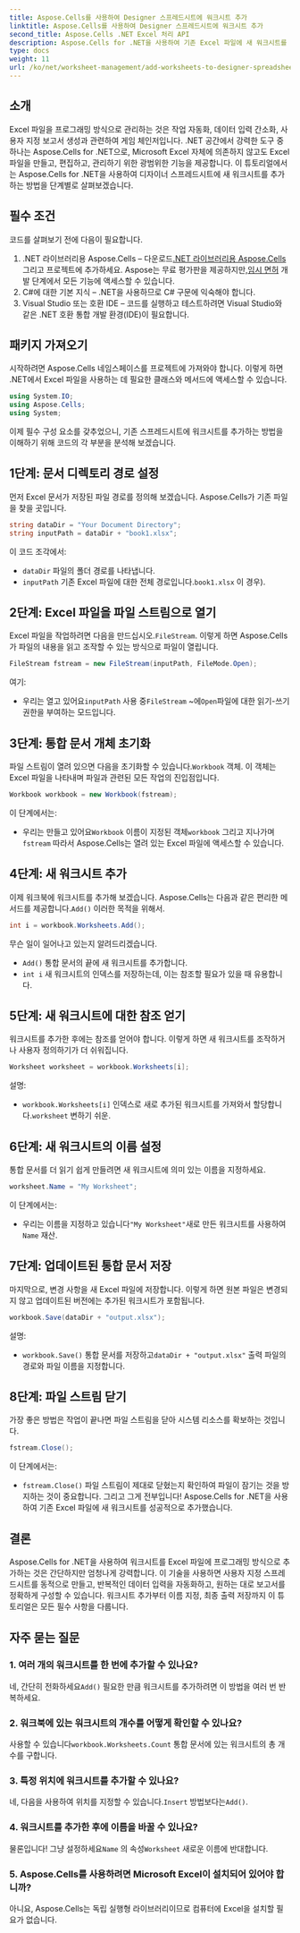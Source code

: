 ```yaml
---
title: Aspose.Cells를 사용하여 Designer 스프레드시트에 워크시트 추가
linktitle: Aspose.Cells를 사용하여 Designer 스프레드시트에 워크시트 추가
second_title: Aspose.Cells .NET Excel 처리 API
description: Aspose.Cells for .NET을 사용하여 기존 Excel 파일에 새 워크시트를 추가하는 방법을 알아보세요. 예제, FAQ 등이 포함된 단계별 가이드로 코딩 작업을 간소화합니다.
type: docs
weight: 11
url: /ko/net/worksheet-management/add-worksheets-to-designer-spreadsheet/
---
```

## 소개
Excel 파일을 프로그래밍 방식으로 관리하는 것은 작업 자동화, 데이터 입력 간소화, 사용자 지정 보고서 생성과 관련하여 게임 체인저입니다. .NET 공간에서 강력한 도구 중 하나는 Aspose.Cells for .NET으로, Microsoft Excel 자체에 의존하지 않고도 Excel 파일을 만들고, 편집하고, 관리하기 위한 광범위한 기능을 제공합니다. 이 튜토리얼에서는 Aspose.Cells for .NET을 사용하여 디자이너 스프레드시트에 새 워크시트를 추가하는 방법을 단계별로 살펴보겠습니다.
## 필수 조건
코드를 살펴보기 전에 다음이 필요합니다.
1.  .NET 라이브러리용 Aspose.Cells – 다운로드[.NET 라이브러리용 Aspose.Cells](https://releases.aspose.com/cells/net/) 그리고 프로젝트에 추가하세요. Aspose는 무료 평가판을 제공하지만,[임시 면허](https://purchase.aspose.com/temporary-license/) 개발 단계에서 모든 기능에 액세스할 수 있습니다.
2. C#에 대한 기본 지식 – .NET을 사용하므로 C# 구문에 익숙해야 합니다.
3. Visual Studio 또는 호환 IDE – 코드를 실행하고 테스트하려면 Visual Studio와 같은 .NET 호환 통합 개발 환경(IDE)이 필요합니다.
## 패키지 가져오기
시작하려면 Aspose.Cells 네임스페이스를 프로젝트에 가져와야 합니다. 이렇게 하면 .NET에서 Excel 파일을 사용하는 데 필요한 클래스와 메서드에 액세스할 수 있습니다.
```csharp
using System.IO;
using Aspose.Cells;
using System;
```
이제 필수 구성 요소를 갖추었으니, 기존 스프레드시트에 워크시트를 추가하는 방법을 이해하기 위해 코드의 각 부분을 분석해 보겠습니다.
## 1단계: 문서 디렉토리 경로 설정
먼저 Excel 문서가 저장된 파일 경로를 정의해 보겠습니다. Aspose.Cells가 기존 파일을 찾을 곳입니다.
```csharp
string dataDir = "Your Document Directory";
string inputPath = dataDir + "book1.xlsx";
```
이 코드 조각에서:
- `dataDir` 파일의 폴더 경로를 나타냅니다.
- `inputPath` 기존 Excel 파일에 대한 전체 경로입니다.`book1.xlsx` 이 경우).
## 2단계: Excel 파일을 파일 스트림으로 열기
 Excel 파일을 작업하려면 다음을 만드십시오.`FileStream`. 이렇게 하면 Aspose.Cells가 파일의 내용을 읽고 조작할 수 있는 방식으로 파일이 열립니다.
```csharp
FileStream fstream = new FileStream(inputPath, FileMode.Open);
```
여기:
-  우리는 열고 있어요`inputPath` 사용 중`FileStream` ~에`Open`파일에 대한 읽기-쓰기 권한을 부여하는 모드입니다.
## 3단계: 통합 문서 개체 초기화
 파일 스트림이 열려 있으면 다음을 초기화할 수 있습니다.`Workbook` 객체. 이 객체는 Excel 파일을 나타내며 파일과 관련된 모든 작업의 진입점입니다.
```csharp
Workbook workbook = new Workbook(fstream);
```
이 단계에서는:
-  우리는 만들고 있어요`Workbook` 이름이 지정된 객체`workbook` 그리고 지나가며`fstream` 따라서 Aspose.Cells는 열려 있는 Excel 파일에 액세스할 수 있습니다.
## 4단계: 새 워크시트 추가
 이제 워크북에 워크시트를 추가해 보겠습니다. Aspose.Cells는 다음과 같은 편리한 메서드를 제공합니다.`Add()` 이러한 목적을 위해서.
```csharp
int i = workbook.Worksheets.Add();
```
무슨 일이 일어나고 있는지 알려드리겠습니다.
- `Add()` 통합 문서의 끝에 새 워크시트를 추가합니다.
- `int i` 새 워크시트의 인덱스를 저장하는데, 이는 참조할 필요가 있을 때 유용합니다.
## 5단계: 새 워크시트에 대한 참조 얻기
워크시트를 추가한 후에는 참조를 얻어야 합니다. 이렇게 하면 새 워크시트를 조작하거나 사용자 정의하기가 더 쉬워집니다.
```csharp
Worksheet worksheet = workbook.Worksheets[i];
```
설명:
- `workbook.Worksheets[i]` 인덱스로 새로 추가된 워크시트를 가져와서 할당합니다.`worksheet` 변하기 쉬운.
## 6단계: 새 워크시트의 이름 설정
통합 문서를 더 읽기 쉽게 만들려면 새 워크시트에 의미 있는 이름을 지정하세요.
```csharp
worksheet.Name = "My Worksheet";
```
이 단계에서는:
-  우리는 이름을 지정하고 있습니다`"My Worksheet"`새로 만든 워크시트를 사용하여`Name` 재산.
## 7단계: 업데이트된 통합 문서 저장
마지막으로, 변경 사항을 새 Excel 파일에 저장합니다. 이렇게 하면 원본 파일은 변경되지 않고 업데이트된 버전에는 추가된 워크시트가 포함됩니다.
```csharp
workbook.Save(dataDir + "output.xlsx");
```
설명:
- `workbook.Save()` 통합 문서를 저장하고`dataDir + "output.xlsx"` 출력 파일의 경로와 파일 이름을 지정합니다.
## 8단계: 파일 스트림 닫기
가장 좋은 방법은 작업이 끝나면 파일 스트림을 닫아 시스템 리소스를 확보하는 것입니다.
```csharp
fstream.Close();
```
이 단계에서는:
- `fstream.Close()` 파일 스트림이 제대로 닫혔는지 확인하여 파일이 잠기는 것을 방지하는 것이 중요합니다.
그리고 그게 전부입니다! Aspose.Cells for .NET을 사용하여 기존 Excel 파일에 새 워크시트를 성공적으로 추가했습니다.
## 결론
Aspose.Cells for .NET을 사용하여 워크시트를 Excel 파일에 프로그래밍 방식으로 추가하는 것은 간단하지만 엄청나게 강력합니다. 이 기술을 사용하면 사용자 지정 스프레드시트를 동적으로 만들고, 반복적인 데이터 입력을 자동화하고, 원하는 대로 보고서를 정확하게 구성할 수 있습니다. 워크시트 추가부터 이름 지정, 최종 출력 저장까지 이 튜토리얼은 모든 필수 사항을 다룹니다.
## 자주 묻는 질문
### 1. 여러 개의 워크시트를 한 번에 추가할 수 있나요?
 네, 간단히 전화하세요`Add()` 필요한 만큼 워크시트를 추가하려면 이 방법을 여러 번 반복하세요.
### 2. 워크북에 있는 워크시트의 개수를 어떻게 확인할 수 있나요?
 사용할 수 있습니다`workbook.Worksheets.Count` 통합 문서에 있는 워크시트의 총 개수를 구합니다.
### 3. 특정 위치에 워크시트를 추가할 수 있나요?
 네, 다음을 사용하여 위치를 지정할 수 있습니다.`Insert` 방법보다는`Add()`.
### 4. 워크시트를 추가한 후에 이름을 바꿀 수 있나요?
 물론입니다! 그냥 설정하세요`Name` 의 속성`Worksheet` 새로운 이름에 반대합니다.
### 5. Aspose.Cells를 사용하려면 Microsoft Excel이 설치되어 있어야 합니까?
아니요, Aspose.Cells는 독립 실행형 라이브러리이므로 컴퓨터에 Excel을 설치할 필요가 없습니다.
